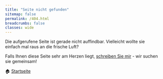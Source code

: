 ```yaml
---
title: "Seite nicht gefunden"
sitemap: false
permalink: /404.html
breadcrumbs: false
classes: wide
---
```


Die aufgerufene Seite ist gerade nicht auffindbar. Vielleicht wollte sie einfach mal raus an die frische Luft? 

Falls Ihnen diese Seite sehr am Herzen liegt, <a href="/contact/"><nobr>schreiben Sie mir</nobr></a> - wir suchen sie gemeinsam!

&#127968;&nbsp;<a href="/">Startseite</a>
